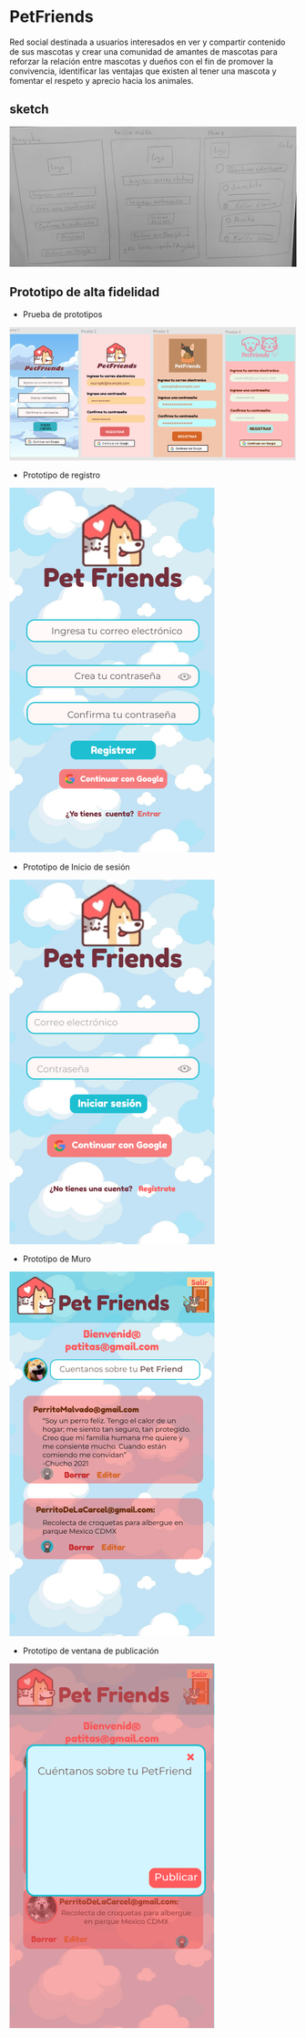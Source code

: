 # PetFriends
Red social destinada a usuarios interesados en ver y compartir contenido de sus mascotas y crear una comunidad de amantes de mascotas para reforzar la relación entre mascotas y dueños con el fin de promover la convivencia, identificar las ventajas que existen al tener una mascota y fomentar el respeto y aprecio hacia los animales.




## sketch
![Sketch](./src/imagenes/sketchPF.jpeg)


## Prototipo de alta fidelidad
- Prueba de prototipos

![Sketch](./src/imagenes/PrototipoPetFriends.png)

- Prototipo de registro

![Sketch](./src/imagenes/ProtoMovilRegistro.png)

- Prototipo de Inicio de sesión

![Sketch](./src/imagenes/Protomovil.png)
- Prototipo de Muro 

![Sketch](./src/imagenes/ProtoMovilHome.png)
- Prototipo de ventana de publicación

![Sketch](./src/imagenes/ProtoModal.png)